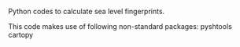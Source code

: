 Python codes to calculate sea level fingerprints.

This code makes use of following non-standard packages:
pyshtools
cartopy

